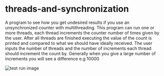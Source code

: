 # threads-and-synchronization
A program to see how you get undesired results if you use an unsynchronized counter with multithreading. This program can run one or more threads, each thread increments the counter number of times given by the user. After all threads are finished executing the value of the count is printed and compared to what we should have ideally received. The user inputs the number of threads and the number of increments each thread should increment the count by. Generally when you give a large number of increments you will see a difference e.g 10000

![test run image](https://i.imgur.com/Y9Gzc1n.png)
